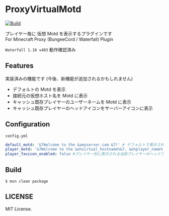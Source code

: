 # ProxyVirtualMotd
[![Build](https://github.com/takagi-minecraft-lab/ProxyVirtualMotd/actions/workflows/build.yml/badge.svg)](https://github.com/takagi-minecraft-lab/ProxyVirtualMotd/actions/workflows/build.yml)

プレイヤー毎に 仮想 Motd を表示するプラグインです\
For Minecraft Proxy (BungeeCord / Waterfall) Plugin

`Waterfall 1.18 v483` 動作確認済み

## Features
実装済みの機能です (今後、新機能が追加されるかもしれません)
- デフォルトの Motd を表示
- 接続元の仮想ホスト名を Motd に表示
- キャッシュ既存プレイヤーのユーザーネームを Motd に表示
- キャッシュ既存プレイヤーのヘッドアイコンをサーバーアイコンに表示

## Configuration
`config.yml`
```yml
default_motd: '&7Welcome to the &amyserver.com &7!' # デフォルトで表示される Motd
player_motd: '&7Welcome to the &a%virtual_hostname%&7, &e%player_name% &7!' #プレイヤー別に表示される仮想 Motd
player_favicon_enabled: false #プレイヤー別に表示される当該プレイヤーのヘッドアイコン表示有無
```

## Build
`$ mvn clean package`

## LICENSE
MIT License.

